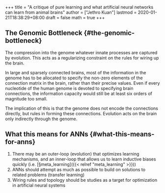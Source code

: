 +++
title = "A critique of pure learning and what artificial neural networks can learn from animal brains"
author = ["Jethro Kuan"]
lastmod = 2020-01-21T18:38:29+08:00
draft = false
math = true
+++

## The Genomic Bottleneck {#the-genomic-bottleneck}

The compression into the genome whatever innate processes are captured
by evolution. This acts as a regularizing constraint on the rules for
wiring up the brain.

In large and sparsely connected brains, most of the information in the
genome has to be allocated to specify the non-zero elements of the
connection matrix in the brain, rather than their precise values. Even
if every nucleotide of the human genome is devoted to specifying brain
connections, the information capacity would still be at least six
orders of magnitude too small.

The implication of this is that the genome does not encode the
connections directly, but rules in forming these connections.
Evolution acts on the brain only indirectly through the genome.


## What this means for ANNs {#what-this-means-for-anns}

1.  There may be an outer-loop (evolution) that optimizes learning
    mechanisms, and an inner-loop that allows us to learn inductive
    biases quickly (i.e. [§meta\_learning]({{< relref "meta_learning" >}}))
2.  ANNs should attempt as much as possible to build on solutions to
    related problems (transfer learning)
3.  Wiring rules and topology should be studies as a target for
    optimization in artificial neural systems
